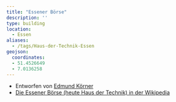 ```yaml
---
title: "Essener Börse"
description: ''
type: building
location:
  - Essen
aliases:
  - /tags/Haus-der-Technik-Essen
geojson:
  coordinates:
  - 51.4526649
  - 7.0136258
---
```


* Entworfen von [Edmund Körner](/tags/Edmund-Körner)
* [Die Essener Börse (heute Haus der Technik) in der Wikipedia](https://de.wikipedia.org/wiki/Haus_der_Technik_(Essen))
